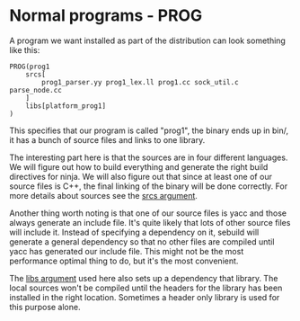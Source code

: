 # Normal programs - PROG

A program we want installed as part of the distribution can look something like
this:

    PROG(prog1
        srcs[
            prog1_parser.yy prog1_lex.ll prog1.cc sock_util.c parse_node.cc
        ]
        libs[platform_prog1]
    )

This specifies that our program is called "prog1", the binary ends up in bin/,
it has a bunch of source files and links to one library.

The interesting part here is that the sources are in four different languages.
We will figure out how to build everything and generate the right build
directives for ninja. We will also figure out that since at least one of our
source files is C++, the final linking of the binary will be done correctly.
For more details about sources see the [srcs argument](../arguments/srcs.md).

Another thing worth noting is that one of our source files is yacc and those
always generate an include file. It's quite likely that lots of other source
files will include it. Instead of specifying a dependency on it, sebuild will
generate a general dependency so that no other files are compiled until yacc
has generated our include file. This might not be the most performance optimal
thing to do, but it's the most convenient.

The [libs argument](../arguments/libs.md) used here also sets up a dependency
that library. The local sources won't be compiled until the headers for the
library has been installed in the right location. Sometimes a header only
library is used for this purpose alone.
